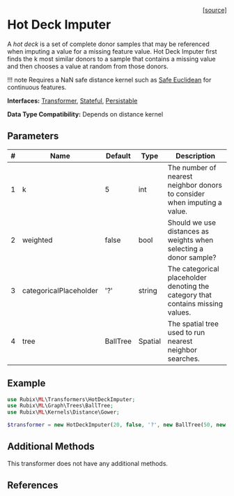 <span style="float:right;"><a href="https://github.com/RubixML/ML/blob/master/src/Transformers/HotDeckImputer.php">[source]</a></span>

# Hot Deck Imputer
A *hot deck* is a set of complete donor samples that may be referenced when imputing a value for a missing feature value. Hot Deck Imputer first finds the k most similar donors to a sample that contains a missing value and then chooses a value at random from those donors.

!!! note
    Requires a NaN safe distance kernel such as [Safe Euclidean](../kernels/distance/safe-euclidean.md) for continuous features.

**Interfaces:** [Transformer](api.md#transformers), [Stateful](api.md#stateful), [Persistable](../persistable.md)

**Data Type Compatibility:** Depends on distance kernel

## Parameters
| # | Name | Default | Type | Description |
|---|---|---|---|---|
| 1 | k | 5 | int | The number of nearest neighbor donors to consider when imputing a value. |
| 2 | weighted | false | bool | Should we use distances as weights when selecting a donor sample? |
| 3 | categoricalPlaceholder | '?' | string | The categorical placeholder denoting the category that contains missing values. |
| 4 | tree | BallTree | Spatial | The spatial tree used to run nearest neighbor searches. |

## Example
```php
use Rubix\ML\Transformers\HotDeckImputer;
use Rubix\ML\Graph\Trees\BallTree;
use Rubix\ML\Kernels\Distance\Gower;

$transformer = new HotDeckImputer(20, false, '?', new BallTree(50, new Gower(1.0)));
```

## Additional Methods
This transformer does not have any additional methods.

## References
[^1]: C. Hasler et al. (2015). Balanced k-Nearest Neighbor Imputation.
